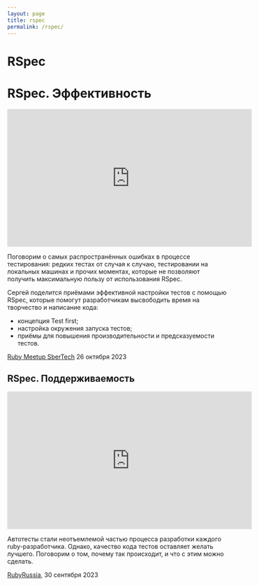 ```yaml
---
layout: page
title: rspec
permalink: /rspec/
---
```

# RSpec


# RSpec. Эффективность

<iframe width="560" height="315" src="https://www.youtube.com/embed/oQxPws-4zMo?si=Usgkz59d9XjEtleZ" title="YouTube video player" frameborder="0" allow="accelerometer; autoplay; clipboard-write; encrypted-media; gyroscope; picture-in-picture; web-share" allowfullscreen></iframe>

Поговорим о самых распространённых ошибках в процессе тестирования: редких тестах от случая к случаю, тестировании на локальных машинах и прочих моментах, которые не позволяют получить максимальную пользу от использования RSpec.

Сергей поделится приёмами эффективной настройки тестов с помощью RSpec, которые помогут разработчикам высвободить время на творчество и написание кода:

- концепция Test first;
- настройка окружения запуска тестов;
- приёмы для повышения производительности и предсказуемости тестов.

[Ruby Meetup SberTech](https://sbermarket.timepad.ru/event/2625382/) 26 октября 2023

## RSpec. Поддерживаемость
<iframe width="560" height="315" src="https://www.youtube.com/embed/oNIAJtWuHKg?si=yFD80A7Js88rLx3n" title="YouTube video player" frameborder="0" allow="accelerometer; autoplay; clipboard-write; encrypted-media; gyroscope; picture-in-picture; web-share" allowfullscreen></iframe>

Автотесты стали неотъемлемой частью процесса разработки каждого ruby-разработчика. Однако, качество кода тестов оставляет желать лучшего. Поговорим о том, почему так происходит, и что с этим можно сделать.

[RubyRussia](https://rubyrussia.club), 30 сентября 2023
